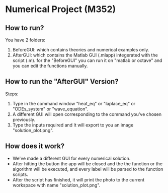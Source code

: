 # Numerical Project (M352)
## How to run?
You have 2 folders:
  1) BeforeGUI: which contains theories and numerical examples only.
  2) AfterGUI: which contains the Matlab GUI (.mlapp) integerated with the script (.m).
for the "BeforeGUI" you can run it on "matlab or octave" and you can edit the functions manually. 
## How to run the "AfterGUI" Version?
Steps:
  1) Type in the command window "heat_eq" or "laplace_eq" or "ODEs_system" or "wave_equation".
  2) A different GUI will open corresponding to the command you've chosen previously.
  3) Type the inputs required and It will export to you an image "solution_plot.png".
## How does it work?
-  We've made a different GUI for every numerical solution.
-  After hitting the button the app will be closed and the the function or the algorithm will be executed, and every label will be parsed to the function scripts.
-  After the script has finished, it will print the photo to the current workspace with name "solution_plot.png".
